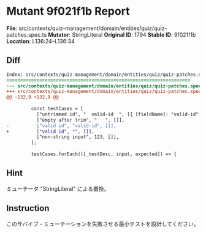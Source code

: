 # Mutant 9f021f1b Report

**File**: src/contexts/quiz-management/domain/entities/quiz/quiz-patches.spec.ts
**Mutator**: StringLiteral
**Original ID**: 1794
**Stable ID**: 9f021f1b
**Location**: L136:24–L136:34

## Diff

```diff
Index: src/contexts/quiz-management/domain/entities/quiz/quiz-patches.spec.ts
===================================================================
--- src/contexts/quiz-management/domain/entities/quiz/quiz-patches.spec.ts	original
+++ src/contexts/quiz-management/domain/entities/quiz/quiz-patches.spec.ts	mutated #1794
@@ -132,9 +132,9 @@
 
         const testCases = [
           ["untrimmed id", "  valid-id  ", [{ [fieldName]: "valid-id" }]],
           ["empty after trim", "   ", []],
-          ["valid id", "valid-id", []],
+          ["valid id", "", []],
           ["non-string input", 123, []],
         ];
 
         testCases.forEach(([_testDesc, input, expected]) => {
```

## Hint

ミューテータ "StringLiteral" による置換。

## Instruction

このサバイブ・ミューテーションを失敗させる最小テストを設計してください。
